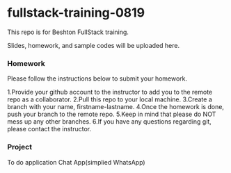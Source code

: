 # fullstack-training-0819

This repo is for Beshton FullStack training. 

Slides, homework, and sample codes will be uploaded here.

### Homework

Please follow the instructions below to submit your homework.

1.Provide your github account to the instructor to add you to the remote repo as a collaborator.
2.Pull this repo to your local machine.
3.Create a branch with your name, firstname-lastname.
4.Once the homework is done, push your branch to the remote repo.
5.Keep in mind that please do NOT mess up any other branches.
6.If you have any questions regarding git, please contact the instructor.

### Project
To do application 
Chat App(simplied WhatsApp)